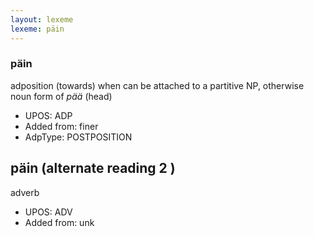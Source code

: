 ```yaml
---
layout: lexeme
lexeme: päin
---
```


###  päin

adposition (towards) when can be attached to a partitive NP, otherwise noun form of *pää* (head)
* UPOS:  ADP
* Added from:  finer
* AdpType:  POSTPOSITION


## päin (alternate reading 2 )

adverb
* UPOS:  ADV
* Added from:  unk

